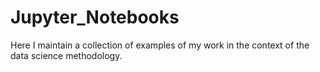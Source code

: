 # Jupyter_Notebooks

Here I maintain a collection of examples of my work in the context of the data science methodology.
